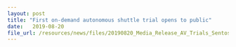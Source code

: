 ```yaml
---
layout: post
title: "First on-demand autonomous shuttle trial opens to public"
date:   2019-08-20
file_url: /resources/news/files/20190820_Media_Release_AV_Trials_Sentosa.pdf
---
```

